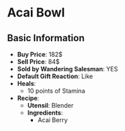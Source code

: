 # Acai Bowl

## Basic Information

- **Buy Price**: 182$
- **Sell Price**: 84$
- **Sold by Wandering Salesman**: YES
- **Default Gift Reaction**: Like
- **Heals**:
  - 10 points of Stamina
- **Recipe**:
  - **Utensil**: Blender
  - **Ingredients**:
    - Acai Berry